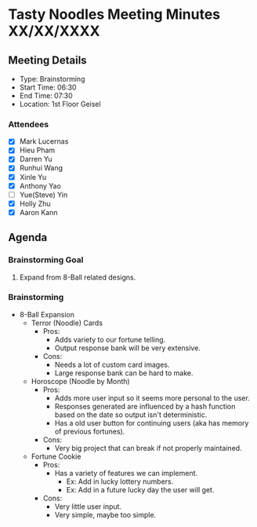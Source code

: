 # Tasty Noodles Meeting Minutes XX/XX/XXXX

## Meeting Details

- Type: Brainstorming
- Start Time: 06:30
- End Time: 07:30
- Location: 1st Floor Geisel

### Attendees

- [x] Mark Lucernas
- [x] Hieu Pham
- [x] Darren Yu
- [x] Runhui Wang
- [x] Xinle Yu
- [x] Anthony Yao
- [ ] Yue(Steve) Yin
- [x] Holly Zhu
- [x] Aaron Kann

## Agenda

### Brainstorming Goal

1. Expand from 8-Ball related designs.

### Brainstorming

- 8-Ball Expansion
    - Terror (Noodle) Cards
        - Pros:
            - Adds variety to our fortune telling.
            - Output response bank will be very extensive.
        - Cons:
            - Needs a lot of custom card images.
            - Large response bank can be hard to make.
    - Horoscope (Noodle by Month)
        - Pros:
            - Adds more user input so it seems more personal to the user.
            - Responses generated are influenced by a hash function based on the date so output isn't deterministic.
            - Has a old user button for continuing users (aka has memory of previous fortunes).
        - Cons:
            - Very big project that can break if not properly maintained.
    - Fortune Cookie
        - Pros:
            - Has a variety of features we can implement.
              - Ex: Add in lucky lottery numbers.
              - Ex: Add in a future lucky day the user will get.
        - Cons:
            - Very little user input.
            - Very simple, maybe too simple.